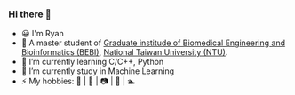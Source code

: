 ### Hi there 👋

<!--
**DANTA-HOJA/DANTA-HOJA** is a ✨ _special_ ✨ repository because its `README.md` (this file) appears on your GitHub profile.

Here are some ideas to get you started:

- 🔭 I’m currently working on ...
- 🌱 I’m currently learning ...
- 👯 I’m looking to collaborate on ...
- 🤔 I’m looking for help with ...
- 💬 Ask me about ...
- 📫 How to reach me: ...
- 😄 Pronouns: ...
- ⚡ Fun fact: ...
-->

- 😀 I'm Ryan
- 🏫 A master student of [Graduate institude of Biomedical Engineering and Bioinformatics (BEBI)](http://www.bebi.ntu.edu.tw/web/index/index.jsp), [National Taiwan University (NTU)](https://www.ntu.edu.tw).
- 🌱 I’m currently learning C/C++, Python
- 🔭 I’m currently study in Machine Learning
- ⚡ My hobbies: 🎹 | 🎸 | 📷 | 🏸 | 🏊
